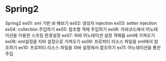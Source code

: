 # Spring2
Spring2
ex01: xml 기반  di 해보기
ex02: 생성자 injection
ex03: setter injection
ex04: collection 주입하기
ex05: 참조형 객체 주입하기
ex06: 자바코드에서 어노테이션을 이용한 스프링 환경설정
ex07: 자바 어노테이션 설정 객체를  xml에 가져오기
ex08: xml설정을 자바  설정으로 가져오기
ex09: 프로퍼티 리소스 파일을 xml에서 참조하기
ex10: 프로퍼티 리소스 파일을 자바 설정에서 참조하기
ex11: 어노테이션을 통한 주입

